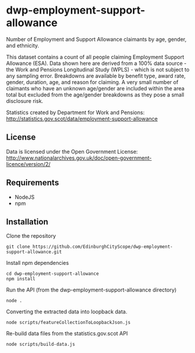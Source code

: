 # dwp-employment-support-allowance
Number of Employment and Support Allowance claimants by age, gender, and ethnicity.

This dataset contains a count of all people claiming Employment Support Allowance (ESA). Data shown here are derived from a 100% data source - the Work and Pensions Longitudinal Study (WPLS) - which is not subject to any sampling error. Breakdowns are available by benefit type, award rate, gender, duration, age, and reason for claiming. A very small number of claimants who have an unknown age/gender are included within the area total but excluded from the age/gender breakdowns as they pose a small disclosure risk.

Statistics created by Department for Work and Pensions:  http://statistics.gov.scot/data/employment-support-allowance

## License

Data is licensed under the Open Government License: http://www.nationalarchives.gov.uk/doc/open-government-licence/version/2/

## Requirements

- NodeJS
- npm

## Installation

Clone the repository

```
git clone https://github.com/EdinburghCityScope/dwp-employment-support-allowance.git
```

Install npm dependencies

```
cd dwp-employment-support-allowance
npm install
```

Run the API (from the dwp-employment-support-allowance directory)

```
node .
```

Converting the extracted data into loopback data.

```
node scripts/featureCollectionToLoopbackJson.js
```

Re-build data files from the statistics.gov.scot API

```
node scripts/build-data.js
```
